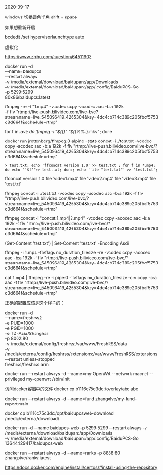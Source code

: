 2020-09-17

windows 切换圆角半角 shift + space

如果想重新开启

bcdedit /set hypervisorlaunchtype auto

虚拟化

https://www.zhihu.com/question/64511903



docker run -d \
--name=baidupcs \
--restart always \
-v /media/external/download/baidupan:/app/Downloads \
-v /media/external/download/baidupan:/app/.config/BaiduPCS-Go \
-p 5299:5299 \
80x86/baidupcs:latest


ffmpeg -re -i "1.mp4" -vcodec copy -acodec aac -b:a 192k \
-f flv "rtmp://live-push.bilivideo.com/live-bvc?streamname=live_545096419_4265304&key=4dc4cb714c389c205fbcf5753c3d664f&schedule=rtmp" 


for f in *.avi; do ffmpeg -i "${f}" "${f%%.*}.mkv"; done

docker run jrottenberg/ffmpeg:3-alpine -stats concat -i ./test.txt -vcodec copy -acodec aac -b:a 192k -f flv "rtmp://live-push.bilivideo.com/live-bvc/?streamname=live_545096419_4265304&key=4dc4cb714c389c205fbcf5753c3d664f&schedule=rtmp"

```
> test.txt; echo 'ffconcat version 1.0' >> test.txt ; for f in *.mp4; do echo "'$f'">> test.txt; done; echo 'file "test.txt"' >> 'test.txt';
```
ffconcat version 1.0
file 'video1.mp4'
file 'video2.mp4'
file 'video3.mp4'
file 'test.txt'

ffmpeg concat -i ./test.txt -vcodec copy -acodec aac -b:a 192k -f flv "rtmp://live-push.bilivideo.com/live-bvc/?streamname=live_545096419_4265304&key=4dc4cb714c389c205fbcf5753c3d664f&schedule=rtmp"


ffmpeg concat -i "concat:1.mp4|2.mp4" -vcodec copy -acodec aac -b:a 192k -f flv "rtmp://live-push.bilivideo.com/live-bvc/?streamname=live_545096419_4265304&key=4dc4cb714c389c205fbcf5753c3d664f&schedule=rtmp"

(Get-Content 'test.txt') | Set-Content 'test.txt' -Encoding Ascii


ffmpeg -i 1.mp4 -flvflags no_duration_filesize -re -vcodec copy -acodec aac -b:a 192k -f flv "rtmp://live-push.bilivideo.com/live-bvc/?streamname=live_545096419_4265304&key=4dc4cb714c389c205fbcf5753c3d664f&schedule=rtmp"


cat 1.mp4 | ffmpeg -re -i pipe:0 -flvflags no_duration_filesize -c:v copy -c:a aac -f flv "rtmp://live-push.bilivideo.com/live-bvc/?streamname=live_545096419_4265304&key=4dc4cb714c389c205fbcf5753c3d664f&schedule=rtmp"


正确的配置应该是这个样子的：


docker run -d \
  --name=freshrss2 \
  -e PUID=1000 \
  -e PGID=1000 \
  -e TZ=Asia/Shanghai \
  -p 8002:80 \
  -v /media/external/config/freshrss:/var/www/FreshRSS/data \
  -v /media/external/config/freshrss/extensions:/var/www/FreshRSS/extensions \
  --restart unless-stopped \
  freshrss/freshrss:arm

  docker run --restart always -d --name=my-OpenWrt --network macnet --privileged my-openwrt /sbin/init

  访问docker容器中的文件
  docker cp b1116c75c3dc:/overlay/abc abc

  docker run --restart always -d --name=fund  zhangolve/my-fund-report:main

  docker cp  b1116c75c3dc:/opt/baidupcsweb-download /media/external/download/

docker run -d --name baidupcs-web -p 5299:5299 --restart always -v /media/external/download/baidupan:/app/Downloads \
-v /media/external/download/baidupan:/app/.config/BaiduPCS-Go \
13644429417/baidupcs-web

  docker run --restart always -d --name=ranks  -p 8888:80 zhangolve/ranks:latest

https://docs.docker.com/engine/install/centos/#install-using-the-repository

